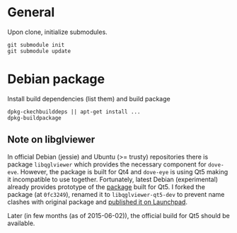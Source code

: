 General
=======

Upon clone, initialize submodules.

    git submodule init
    git submodule update


Debian package
==============

Install build dependencies (list them) and build package

    dpkg-ckechbuilddeps || apt-get install ...
    dpkg-buildpackage

## Note on libglviewer

In official Debian (jessie) and Ubuntu (>= trusty) repositories there is
package `libqglviewer` which provides the necessary component for `dove-eve`.
However, the package is built for Qt4 and `dove-eye` is using Qt5 making it
incompatible to use together. Fortunately, latest Debian (experimental) already
provides prototype of the [package][1] built for Qt5. I forked the package (at
`0fc3249`), renamed it to `libqglviewer-qt5-dev` to prevent name clashes with
original package and [published it on Launchpad][2].

Later (in few months (as of 2015-06-02)), the official build for Qt5 should be
available.

[1]: https://packages.debian.org/experimental/libqglviewer-dev
[2]: https://launchpad.net/~werkov/+archive/ubuntu/ppa


